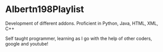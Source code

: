 Albertn198Playlist
==================
Development of different addons. Proficient in Python, Java, HTML, XML, C++

Self taught programmer, learning as I go with the help of other coders, google and youtube!

